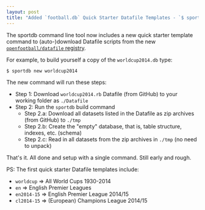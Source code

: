 ```yaml
---
layout: post
title: "Added `football.db` Quick Starter Datafile Templates - `$ sportdb new <name>`"
---
```


The sportdb command line tool now includes a new quick starter
template command to (auto-)download Datafile scripts from the new
[`openfootball/datafile` registry](https://github.com/openfootball/datafile). 

For example, to build yourself a copy of the `worldcup2014.db` type: 

~~~
$ sportdb new worldcup2014 
~~~

The new command will run these steps: 

- Step 1: Download `worldcup2014.rb` Datafile (from GitHub) to your 
    working folder as `./Datafile`
- Step 2: Run the `sportdb` build command 
    - Step 2.a: Download all datasets listed in the Datafile as zip 
       archives (from GitHub) to `./tmp`
    - Step 2.b: Create the "empty" database, that is, table structure, 
       indexes, etc. (schema) 
    - Step 2.c: Read in all datasets from the zip archives in `./tmp` (no need to unpack) 

That's it. All done and setup with a single command. Still early and rough. 

PS: The first quick starter Datafile templates include:
  
- `worldcup`   => All World Cups 1930-2014
- `en`         => English Premier Leagues
- `en2014-15`  => English Premier League 2014/15
- `cl2014-15`  => (European) Champions League 2014/15
